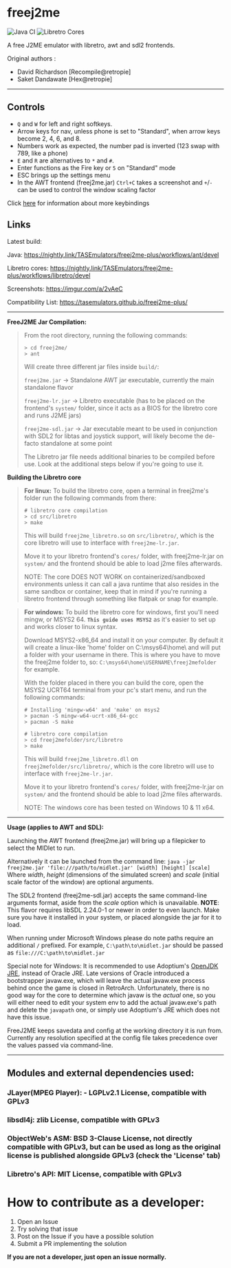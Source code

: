 # freej2me

![Java CI](https://github.com/TASEmulators/freej2me-plus/actions/workflows/ant.yml/badge.svg)
![Libretro Cores](https://github.com/TASEmulators/freej2me-plus/actions/workflows/libretro.yml/badge.svg)

A free J2ME emulator with libretro, awt and sdl2 frontends.

Original authors :
- David Richardson [Recompile@retropie]
- Saket Dandawate  [Hex@retropie]

---

## Controls

* `Q` and `W` for left and right softkeys.
* Arrow keys for nav, unless phone is set to "Standard", when arrow keys become 2, 4, 6, and 8.
* Numbers work as expected, the number pad is inverted (123 swap with 789, like a phone)
* `E` and `R` are alternatives to `*` and `#`.
* Enter functions as the Fire key or `5` on "Standard" mode
* ESC brings up the settings menu
* In the AWT frontend (freej2me.jar) `Ctrl+C` takes a screenshot and `+`/`-` can be used to control the window scaling factor

Click [here](KEYMAP.md) for information about more keybindings

## Links
Latest build:

  Java: https://nightly.link/TASEmulators/freej2me-plus/workflows/ant/devel

  Libretro cores: https://nightly.link/TASEmulators/freej2me-plus/workflows/libretro/devel

  Screenshots: https://imgur.com/a/2vAeC

  Compatibility List: https://tasemulators.github.io/freej2me-plus/

----
**FreeJ2ME Jar Compilation:**

>From the root directory, running the following commands:
>```
> > cd freej2me/
> > ant
>```
> Will create three different jar files inside `build/`:
>
> `freej2me.jar` -> Standalone AWT jar executable, currently the main standalone flavor
> 
> `freej2me-lr.jar` -> Libretro executable (has to be placed on the frontend's `system/` folder, since it acts as a BIOS for the libretro core and runs J2ME jars)
>
>`freej2me-sdl.jar` -> Jar executable meant to be used in conjunction with SDL2 for libtas and joystick support, will likely become the de-facto standalone at some point
>
>The Libretro jar file needs additional binaries to be compiled before use. Look at the additional steps below if you're going to use it.

**Building the Libretro core**

> **For linux:**
>To build the libretro core, open a terminal in freej2me's folder run the following commands from there:
>```
># libretro core compilation
> > cd src/libretro
> > make
>```
>This will build `freej2me_libretro.so` on `src/libretro/`, which is the core libretro will use to interface with `freej2me-lr.jar`.
>
>Move it to your libretro frontend's `cores/` folder, with freej2me-lr.jar on `system/` and the frontend should be able to load j2me files afterwards.
>
>NOTE: The core DOES NOT WORK on containerized/sandboxed environments unless it can call a java runtime that also resides in the same sandbox or container, keep that in mind if you're running a libretro frontend through something like flatpak or snap for example.
>

> **For windows:**
>To build the libretro core for windows, first you'll need mingw, or MSYS2 64. **`This guide uses MSYS2`** as it's easier to set up and works closer to linux syntax.
>
> Download MSYS2-x86_64 and install it on your computer. By default it will create a linux-like 'home' folder on C:\msys64\home\ and will put a folder with your username in there. This is where you have to move the freej2me folder to, so: `C:\msys64\home\USERNAME\freej2mefolder` for example.
>
> With the folder placed in there you can build the core, open the MSYS2 UCRT64 terminal from your pc's start menu, and run the following commands:
>```
> # Installing 'mingw-w64' and 'make' on msys2
> > pacman -S mingw-w64-ucrt-x86_64-gcc
> > pacman -S make
>
> # libretro core compilation
> > cd freej2mefolder/src/libretro
> > make
>```
>This will build `freej2me_libretro.dll` on `freej2mefolder/src/libretro/`, which is the core libretro will use to interface with `freej2me-lr.jar`.
>
>Move it to your libretro frontend's `cores/` folder, with freej2me-lr.jar on `system/` and the frontend should be able to load j2me files afterwards.
>
>NOTE: The windows core has been tested on Windows 10 & 11 x64.

----
**Usage (applies to AWT and SDL):**

Launching the AWT frontend (freej2me.jar) will bring up a filepicker to select the MIDlet to run.

Alternatively it can be launched from the command line: `java -jar freej2me.jar 'file:///path/to/midlet.jar' [width] [height] [scale]`
Where _width_, _height_ (dimensions of the simulated screen) and _scale_ (initial scale factor of the window) are optional arguments.

The SDL2 frontend (freej2me-sdl.jar) accepts the same command-line arguments format, aside from the _scale_ option which is unavailable. **NOTE**: This flavor requires libSDL 2.24.0-1 or newer in order to even launch. Make sure you have it installed in your system, or placed alongside the jar for it to load.

When running under Microsoft Windows please do note paths require an additional `/` prefixed. For example, `C:\path\to\midlet.jar` should be passed as `file:///C:\path\to\midlet.jar`

Special note for Windows: It is recommended to use Adoptium's [OpenJDK JRE](https://adoptium.net/temurin/releases/?os=windows&arch=x64&package=jre), instead of Oracle JRE. Late versions of Oracle introduced a bootstrapper javaw.exe, which will leave the actual javaw.exe process behind once the game is closed in RetroArch. Unfortunately, there is no good way for the core to determine which javaw is the _actual_ one, so you will either need to edit your system env to add the actual javaw.exe's path and delete the `javapath` one, or simply use Adoptium's JRE which does not have this issue.

FreeJ2ME keeps savedata and config at the working directory it is run from. Currently any resolution specified at the config file takes precedence over the values passed via command-line.

---

## Modules and external dependencies used:

### JLayer(MPEG Player): - LGPLv2.1 License, compatible with GPLv3

### libsdl4j: zlib License, compatible with GPLv3

### ObjectWeb's ASM: BSD 3-Clause License, not directly compatible with GPLv3, but can be used as long as the original license is published alongside GPLv3 (check the 'License' tab)

### Libretro's API: MIT License, compatible with GPLv3

# How to contribute as a developer:
  1) Open an Issue
  2) Try solving that issue
  3) Post on the Issue if you have a possible solution
  4) Submit a PR implementing the solution

**If you are not a developer, just open an issue normally.**
